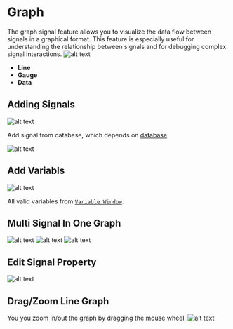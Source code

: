 # Graph

The graph signal feature allows you to visualize the data flow between signals in a graphical format. This feature is especially useful for understanding the relationship between signals and for debugging complex signal interactions.
![alt text](image.png)

* **Line**
* **Gauge** 
* **Data**


## Adding Signals

![alt text](image-1.png)

Add signal from database, which depends on [database](./../database.md).

![alt text](image-2.png)

## Add Variabls
![alt text](image-7.png)

All valid variables from [`Variable Window`](./../var/var.md).

## Multi Signal In One Graph

![alt text](image-3.png)
![alt text](image-5.png)
![alt text](image-6.png)

## Edit Signal Property

![alt text](image-4.png)

## Drag/Zoom Line Graph

You you zoom in/out the graph by dragging the mouse wheel.
![alt text](graph.gif)

